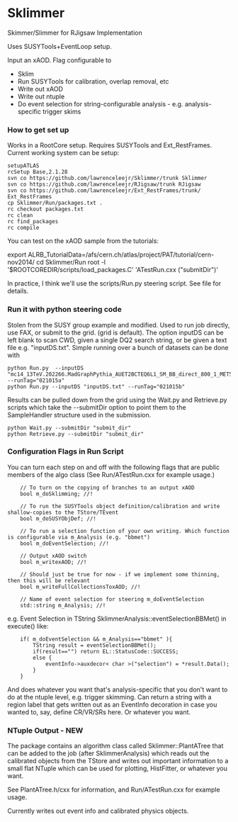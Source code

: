 Sklimmer
========

Skimmer/Slimmer for RJigsaw Implementation

Uses SUSYTools+EventLoop setup.

Input an xAOD. Flag configurable to

- Sklim
- Run SUSYTools for calibration, overlap removal, etc
- Write out xAOD
- Write out ntuple
- Do event selection for string-configurable analysis - e.g. analysis-specific trigger skims


### How to get set up

Works in a RootCore setup. Requires SUSYTools and Ext_RestFrames. Current working system can be setup:

```
setupATLAS
rcSetup Base,2.1.28
svn co https://github.com/lawrenceleejr/Sklimmer/trunk Sklimmer
svn co https://github.com/lawrenceleejr/RJigsaw/trunk RJigsaw
svn co https://github.com/lawrenceleejr/Ext_RestFrames/trunk/ Ext_RestFrames
cp Sklimmer/Run/packages.txt .
rc checkout packages.txt
rc clean
rc find_packages
rc compile
```

You can test on the xAOD sample from the tutorials:

export ALRB_TutorialData=/afs/cern.ch/atlas/project/PAT/tutorial/cern-nov2014/
cd Sklimmer/Run
root -l '$ROOTCOREDIR/scripts/load_packages.C' 'ATestRun.cxx ("submitDir")'

In practice, I think we'll use the scripts/Run.py steering script. See file for details.


### Run it with python steering code

Stolen from the SUSY group example and modified. Used to run job directly, use FAX, or submit to the grid. (grid is default). The option inputDS can be left blank to scan CWD, given a single DQ2 search string, or be given a text file e.g. "inputDS.txt". Simple running over a bunch of datasets can be done with

```
python Run.py  --inputDS "mc14_13TeV.202266.MadGraphPythia_AUET2BCTEQ6L1_SM_BB_direct_800_1_MET50.merge.AOD.e3064_s1982_s2008_r5787_r5853/" --runTag="021015a"
python Run.py --inputDS "inputDS.txt" --runTag="021015b"
```

Results can be pulled down from the grid using the Wait.py and Retrieve.py scripts which take the --submitDir option to point them to the SampleHandler structure used in the submission.

```
python Wait.py --submitDir "submit_dir"
python Retrieve.py --submitDir "submit_dir"
```


### Configuration Flags in Run Script

You can turn each step on and off with the following flags that are public members of the algo class (See Run/ATestRun.cxx for example usage.)

```
	// To turn on the copying of branches to an output xAOD
	bool m_doSklimming; //!

	// To run the SUSYTools object definition/calibration and write shallow-copies to the TStore/TEvent
	bool m_doSUSYObjDef; //!

	// To run a selection function of your own writing. Which function is configurable via m_Analysis (e.g. "bbmet")
	bool m_doEventSelection; //!

	// Output xAOD switch
	bool m_writexAOD; //!

	// Should just be true for now - if we implement some thinning, then this will be relevant
	bool m_writeFullCollectionsToxAOD; //!
 
	// Name of event selection for steering m_doEventSelection
	std::string m_Analysis; //!
```


e.g. Event Selection in TString SklimmerAnalysis::eventSelectionBBMet() in execute() like:

```
	if( m_doEventSelection && m_Analysis=="bbmet" ){
		TString result = eventSelectionBBMet();
		if(result=="") return EL::StatusCode::SUCCESS;
		else {
			eventInfo->auxdecor< char >("selection") = *result.Data();
		}
	}
```

And does whatever you want that's analysis-specific that you don't want to do at the ntuple level, e.g. trigger skimming. Can return a string with a region label that gets written out as an EventInfo decoration in case you wanted to, say, define CR/VR/SRs here. Or whatever you want. 



### NTuple Output - **NEW**

The package contains an algorithm class called Sklimmer::PlantATree that can be added to the job (after SklimmerAnalysis) which reads out the calibrated objects from the TStore and writes out important information to a small flat NTuple which can be used for plotting, HistFitter, or whatever you want.

See PlantATree.h/cxx for information, and Run/ATestRun.cxx for example usage. 

Currently writes out event info and calibrated physics objects.

